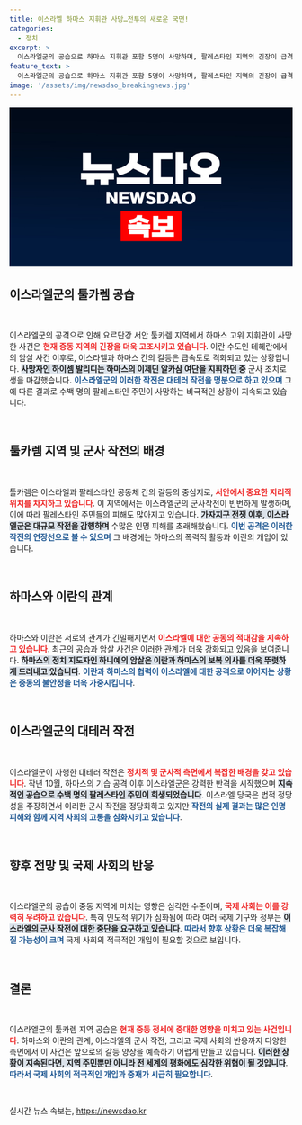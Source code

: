 ```yaml
---
title: 이스라엘 하마스 지휘관 사망…전투의 새로운 국면!
categories:
  - 정치
excerpt: >
  이스라엘군의 공습으로 하마스 지휘관 포함 5명이 사망하며, 팔레스타인 지역의 긴장이 급격히 고조되고 있습니다. 이란과 하마스의 보복위협 속, 갈수록 위험한 상황이 펼쳐집니다. 클릭하여 현장의 실상을 확인하세요!
feature_text: >
  이스라엘군의 공습으로 하마스 지휘관 포함 5명이 사망하며, 팔레스타인 지역의 긴장이 급격히 고조되고 있습니다. 이란과 하마스의 보복위협 속, 갈수록 위험한 상황이 펼쳐집니다. 클릭하여 현장의 실상을 확인하세요!
image: '/assets/img/newsdao_breakingnews.jpg'
---
```


<p><img src="/assets/img/newsdao_breakingnews.jpg" alt="flaretime 속보" /></p>

<h2 data-ke-size="size26">이스라엘군의 툴카렘 공습</h2>

<p data-ke-size="size16">&nbsp;</p>

<p>이스라엘군의 공격으로 인해 요르단강 서안 툴카렘 지역에서 하마스 고위 지휘관이 사망한 사건은 <b><span style="color: #ee2323;">현재 중동 지역의 긴장을 더욱 고조시키고 있습니다</span></b>. 이란 수도인 테헤란에서의 암살 사건 이후로, 이스라엘과 하마스 간의 갈등은 급속도로 격화되고 있는 상황입니다. <b><span style="background-color: #21538527;">사망자인 하이셈 발리디는 하마스의 이제딘 알카삼 여단을 지휘하던 중</span></b> 군사 조치로 생을 마감했습니다. <b><span style="color: #1a5490;">이스라엘군의 이러한 작전은 대테러 작전을 명분으로 하고 있으며</span></b> 그에 따른 결과로 수백 명의 팔레스타인 주민이 사망하는 비극적인 상황이 지속되고 있습니다.</p>

<p data-ke-size="size16">&nbsp;</p>

<h2 data-ke-size="size26">툴카렘 지역 및 군사 작전의 배경</h2>

<p data-ke-size="size16">&nbsp;</p>

<p>툴카렘은 이스라엘과 팔레스타인 공동체 간의 갈등의 중심지로, <b><span style="color: #ee2323;">서안에서 중요한 지리적 위치를 차지하고 있습니다</span></b>. 이 지역에서는 이스라엘군의 군사작전이 빈번하게 발생하며, 이에 따라 팔레스타인 주민들의 피해도 많아지고 있습니다. <b><span style="background-color: #21538527;">가자지구 전쟁 이후, 이스라엘군은 대규모 작전을 감행하며</span></b> 수많은 인명 피해를 초래해왔습니다. <b><span style="color: #1a5490;">이번 공격은 이러한 작전의 연장선으로 볼 수 있으며</span></b> 그 배경에는 하마스의 폭력적 활동과 이란의 개입이 있습니다.</p>

<p data-ke-size="size16">&nbsp;</p>

<h2 data-ke-size="size26">하마스와 이란의 관계</h2>

<p data-ke-size="size16">&nbsp;</p>

<p>하마스와 이란은 서로의 관계가 긴밀해지면서 <b><span style="color: #ee2323;">이스라엘에 대한 공동의 적대감을 지속하고 있습니다</span></b>. 최근의 공습과 암살 사건은 이러한 관계가 더욱 강화되고 있음을 보여줍니다. <b><span style="background-color: #21538527;">하마스의 정치 지도자인 하니예의 암살은 이란과 하마스의 보복 의사를 더욱 뚜렷하게 드러내고 있습니다</span></b>. <b><span style="color: #1a5490;">이란과 하마스의 협력이 이스라엘에 대한 공격으로 이어지는 상황은 중동의 불안정을 더욱 가중시킵니다</span></b>.</p>

<p data-ke-size="size16">&nbsp;</p>

<h2 data-ke-size="size26">이스라엘군의 대테러 작전</h2>

<p data-ke-size="size16">&nbsp;</p>

<p>이스라엘군이 자행한 대테러 작전은 <b><span style="color: #ee2323;">정치적 및 군사적 측면에서 복잡한 배경을 갖고 있습니다</span></b>. 작년 10월, 하마스의 기습 공격 이후 이스라엘군은 강력한 반격을 시작했으며 <b><span style="background-color: #21538527;">지속적인 공습으로 수백 명의 팔레스타인 주민이 희생되었습니다</span></b>. 이스라엘 당국은 법적 정당성을 주장하면서 이러한 군사 작전을 정당화하고 있지만 <b><span style="color: #1a5490;">작전의 실제 결과는 많은 인명 피해와 함께 지역 사회의 고통을 심화시키고 있습니다</span></b>.</p>

<p data-ke-size="size16">&nbsp;</p>

<h2 data-ke-size="size26">향후 전망 및 국제 사회의 반응</h2>

<p data-ke-size="size16">&nbsp;</p>

<p>이스라엘군의 공습이 중동 지역에 미치는 영향은 심각한 수준이며, <b><span style="color: #ee2323;">국제 사회는 이를 강력히 우려하고 있습니다</span></b>. 특히 인도적 위기가 심화됨에 따라 여러 국제 기구와 정부는 <b><span style="background-color: #21538527;">이스라엘의 군사 작전에 대한 중단을 요구하고 있습니다</span></b>. <b><span style="color: #1a5490;">따라서 향후 상황은 더욱 복잡해질 가능성이 크며</span></b> 국제 사회의 적극적인 개입이 필요할 것으로 보입니다.</p>

<p data-ke-size="size16">&nbsp;</p>

<h2 data-ke-size="size26">결론</h2>

<p data-ke-size="size16">&nbsp;</p>

<p>이스라엘군의 툴카렘 지역 공습은 <b><span style="color: #ee2323;">현재 중동 정세에 중대한 영향을 미치고 있는 사건입니다</span></b>. 하마스와 이란의 관계, 이스라엘의 군사 작전, 그리고 국제 사회의 반응까지 다양한 측면에서 이 사건은 앞으로의 갈등 양상을 예측하기 어렵게 만들고 있습니다. <b><span style="background-color: #21538527;">이러한 상황이 지속된다면, 지역 주민뿐만 아니라 전 세계의 평화에도 심각한 위협이 될 것입니다</span></b>. <b><span style="color: #1a5490;">따라서 국제 사회의 적극적인 개입과 중재가 시급히 필요합니다</span></b>.</p>

<p data-ke-size="size16">&nbsp;</p>
실시간 뉴스 속보는, <a href="https://newsdao.kr" rel="dofollow">https://newsdao.kr</a>


